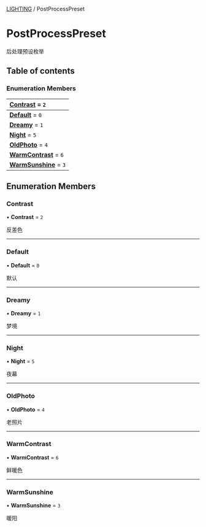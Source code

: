 [LIGHTING](../groups/Core.LIGHTING.md) / PostProcessPreset

# PostProcessPreset <Badge type="tip" text="Enumeration" /> <Score text="PostProcessPreset" />

<p class="content-big">

后处理预设枚举

</p>

## Table of contents

### Enumeration Members <Score text="Enumeration" /> 
| **[Contrast](mw.PostProcessPreset.md#contrast)** = ``2``  |
| :----- |
| **[Default](mw.PostProcessPreset.md#default)** = ``0`` |
| **[Dreamy](mw.PostProcessPreset.md#dreamy)** = ``1`` |
| **[Night](mw.PostProcessPreset.md#night)** = ``5`` |
| **[OldPhoto](mw.PostProcessPreset.md#oldphoto)** = ``4`` |
| **[WarmContrast](mw.PostProcessPreset.md#warmcontrast)** = ``6`` |
| **[WarmSunshine](mw.PostProcessPreset.md#warmsunshine)** = ``3`` |

## Enumeration Members

### Contrast <Score text="Contrast" /> 

• **Contrast** = ``2``

反差色

___

### Default <Score text="Default" /> 

• **Default** = ``0``

默认

___

### Dreamy <Score text="Dreamy" /> 

• **Dreamy** = ``1``

梦境

___

### Night <Score text="Night" /> 

• **Night** = ``5``

夜幕

___

### OldPhoto <Score text="OldPhoto" /> 

• **OldPhoto** = ``4``

老照片

___

### WarmContrast <Score text="WarmContrast" /> 

• **WarmContrast** = ``6``

鲜暖色

___

### WarmSunshine <Score text="WarmSunshine" /> 

• **WarmSunshine** = ``3``

暖阳
